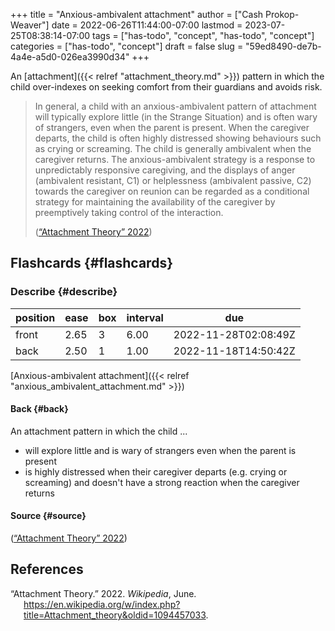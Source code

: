 +++
title = "Anxious-ambivalent attachment"
author = ["Cash Prokop-Weaver"]
date = 2022-06-26T11:44:00-07:00
lastmod = 2023-07-25T08:38:14-07:00
tags = ["has-todo", "concept", "has-todo", "concept"]
categories = ["has-todo", "concept"]
draft = false
slug = "59ed8490-de7b-4a4e-a5d0-026ea3990d34"
+++

An [attachment]({{< relref "attachment_theory.md" >}}) pattern in which the child over-indexes on seeking comfort from their guardians and avoids risk.

> In general, a child with an anxious-ambivalent pattern of attachment will typically explore little (in the Strange Situation) and is often wary of strangers, even when the parent is present. When the caregiver departs, the child is often highly distressed showing behaviours such as crying or screaming. The child is generally ambivalent when the caregiver returns. The anxious-ambivalent strategy is a response to unpredictably responsive caregiving, and the displays of anger (ambivalent resistant, C1) or helplessness (ambivalent passive, C2) towards the caregiver on reunion can be regarded as a conditional strategy for maintaining the availability of the caregiver by preemptively taking control of the interaction.
>
> (<a href="#citeproc_bib_item_1">“Attachment Theory” 2022</a>)


## Flashcards {#flashcards}


### Describe {#describe}

| position | ease | box | interval | due                  |
|----------|------|-----|----------|----------------------|
| front    | 2.65 | 3   | 6.00     | 2022-11-28T02:08:49Z |
| back     | 2.50 | 1   | 1.00     | 2022-11-18T14:50:42Z |

[Anxious-ambivalent attachment]({{< relref "anxious_ambivalent_attachment.md" >}})


#### Back {#back}

An attachment pattern in which the child ...

-   will explore little and is wary of strangers even when the parent is present
-   is highly distressed when their caregiver departs (e.g. crying or screaming) and doesn't have a strong reaction when the caregiver returns


#### Source {#source}

(<a href="#citeproc_bib_item_1">“Attachment Theory” 2022</a>)

## References

<style>.csl-entry{text-indent: -1.5em; margin-left: 1.5em;}</style><div class="csl-bib-body">
  <div class="csl-entry"><a id="citeproc_bib_item_1"></a>“Attachment Theory.” 2022. <i>Wikipedia</i>, June. <a href="https://en.wikipedia.org/w/index.php?title=Attachment_theory&oldid=1094457033">https://en.wikipedia.org/w/index.php?title=Attachment_theory&#38;oldid=1094457033</a>.</div>
</div>
